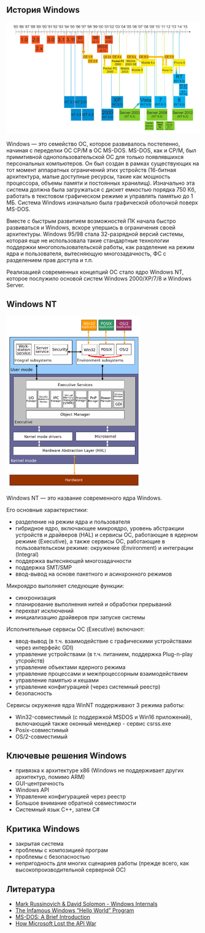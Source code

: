 ## История Windows

![Хронология развития Windows](img/win-timeline.jpg)

Windows — это семейство ОС, которое развивалось постепенно, начиная с переделки ОС CP/M в ОС MS-DOS. MS-DOS, как и CP/M, был примитивной однопользовательской ОС для только появлявшихся персональных компьютеров. Он был создан в рамках существующих на тот момент аппаратных ограничений этих устройств (16-битная архитектура, малые доступные ресурсы, такие как мощность процессора, объемы памяти и постоянных хранилищ). Изначально эта система должна была загружаться с дискет емкостью порядка 750 Кб, работать в текстовом графическом режиме и управлять памятью до 1 МБ. Система Windows изначально была графической оболочкой поверх MS-DOS.

Вместе с быстрым развитием возможностей ПК начала быстро развиваться и Windows, вскоре упершись в ограничения своей архитектуры. Windows 95/98 стала 32-разрядной версий системы, которая еще не использовала такие стандартные технологии поддержки многопользовательской работы, как разделение на режим ядра и пользователя, вытесняющую многозадачность, ФС с разделением прав доступа и т.п.

Реализацией современных концепций ОС стало ядро Windows NT, которое послужило основой систем Windows 2000/XP/7/8 и Windows Server. 


## Windows NT

![Архитектура Windows NT](img/win-arch.jpg)

Windows NT — это название современного ядра Windows.

Его основные характеристики:

- разделение на режим ядра и пользователя
- гибридное ядро, включающее микроядро, уровень абстракции устройств и драйверов (HAL) и сервисы ОС, работающие в ядерном режиме (Executive), а также сервисы ОС, работающие в пользовательском режиме: окружение (Environment) и интеграции (Integral)
- поддержка вытесняющей многозадачности
- поддержка SMT/SMP
- ввод-вывод на основе пакетного и асинхронного режимов

Микроядро выполняет следующие функции:

- синхронизация
- планирование выполнения нитей и обработки прерываний
- перехват исключений
- инициализацию драйверов при запуске системы

Исполнительные сервисы ОС (Executive) включают:

- ввод-вывод (в т.ч. взаимодействие с графическими устройствами через интерфейс GDI)
- управление устройствами (в т.ч. питанием, поддержка Plug-n-play утсройств) 
- управление объектами ядерного режима
- управление процессами и межпроцессорным взаимодействием
- управление памятью и кешами
- управление конфигурацией (через системный реестр)
- безопасность

Сервисы окружения ядра WinNT поддерживают 3 режима работы:

- Win32-совместимый (с поддержкой MSDOS и Win16 приложений), включающий также оконный менеджер - сервис csrss.exe
- Posix-совместимый
- OS/2-совместимый


## Ключевые решения Windows

- привязка к архитектуре x86 (Windows не поддерживает других архитектур, помимо ARM)
- GUI-центричность
- Windows API
- Управление конфигурацией через реестр
- Большое внимание обратной совместимости
- Системный язык C++, затем C#


## Критика Windows

- закрытая система
- проблемы с композицией програм
- проблемы с безопасностью
- непригодность для многих сценариев работы (прежде всего, как высокопроизводительной серверной ОС)


## Литература

- [Mark Russinovich & David Solomon - Windows Internals](http://technet.microsoft.com/en-us/sysinternals/bb963901.aspx)
- [The Infamous Windows “Hello World” Program](http://www.charlespetzold.com/blog/2014/12/The-Infamous-Windows-Hello-World-Program.html)
- [MS-DOS: A Brief Introduction](http://www.linfo.org/ms-dos.html)
- [How Microsoft Lost the API War](http://www.joelonsoftware.com/articles/APIWar.html)
